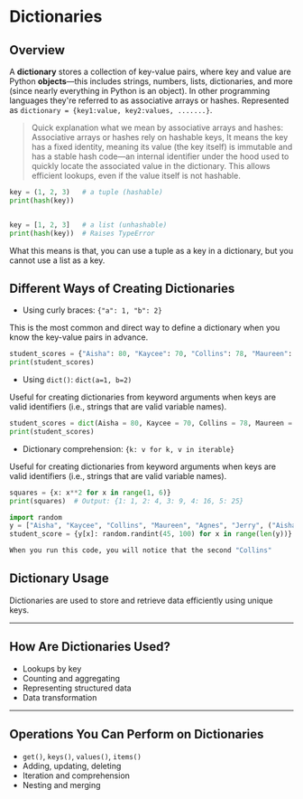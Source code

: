 # Dictionaries

## Overview
A **dictionary** stores a collection of key-value pairs, where key and value are Python **objects**—this includes strings, numbers, lists, dictionaries, and more (since nearly everything in Python is an object). In other programming languages they're referred to as associative arrays or hashes. Represented as `dictionary = {key1:value, key2:values, .......}`. 
> Quick explanation what we mean by associative arrays and hashes: Associative arrays or hashes rely on hashable keys, It means the key has a fixed identity, meaning its value (the key itself) is immutable and has a stable hash code—an internal identifier under the hood used to quickly locate the associated value in the dictionary. This allows efficient lookups, even if the value itself is not hashable.

```python
key = (1, 2, 3)   # a tuple (hashable)
print(hash(key))


key = [1, 2, 3]   # a list (unhashable)
print(hash(key))  # Raises TypeError
```
What this means is that, you can use a tuple as a key in a dictionary, but you cannot use a list as a key.



## Different Ways of Creating Dictionaries
- Using curly braces: `{"a": 1, "b": 2}` 

This is the most common and direct way to define a dictionary when you know the key-value pairs in advance.

```python
student_scores = {"Aisha": 80, "Kaycee": 70, "Collins": 78, "Maureen": 85, "Agnes": 75, "Jerry": 48}
print(student_scores)
```
- Using `dict()`: `dict(a=1, b=2)`

Useful for creating dictionaries from keyword arguments when keys are valid identifiers (i.e., strings that are valid variable names).

```python
student_scores = dict(Aisha = 80, Kaycee = 70, Collins = 78, Maureen = 85, Agnes = 75, Jerry = 48)
print(student_scores)
```

- Dictionary comprehension: `{k: v for k, v in iterable}`

Useful for creating dictionaries from keyword arguments when keys are valid identifiers (i.e., strings that are valid variable names).

```python
squares = {x: x**2 for x in range(1, 6)}
print(squares)  # Output: {1: 1, 2: 4, 3: 9, 4: 16, 5: 25}

import random
y = ["Aisha", "Kaycee", "Collins", "Maureen", "Agnes", "Jerry", ("Aisha", "jerry"), "Collins"] 
student_score = {y[x]: random.randint(45, 100) for x in range(len(y))}

When you run this code, you will notice that the second "Collins" 
```

## Dictionary Usage
Dictionaries are used to store and retrieve data efficiently using unique keys.

---

## How Are Dictionaries Used?
- Lookups by key
- Counting and aggregating
- Representing structured data
- Data transformation


---

## Operations You Can Perform on Dictionaries
- `get()`, `keys()`, `values()`, `items()`
- Adding, updating, deleting
- Iteration and comprehension
- Nesting and merging
